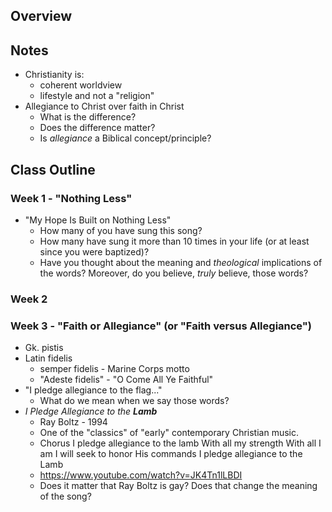 ## Overview

## Notes

- Christianity is:
  - coherent worldview
  - lifestyle and not a "religion"
- Allegiance to Christ over faith in Christ
  - What is the difference?
  - Does the difference matter?
  - Is _allegiance_ a Biblical concept/principle?

## Class Outline

### Week 1 - "Nothing Less"
- "My Hope Is Built on Nothing Less"
  - How many of you have sung this song?
  - How many have sung it more than 10 times in your life (or at least since you were baptized)?
  - Have you thought about the meaning and _theological_ implications of the words? Moreover, do you believe, _truly_ believe, those words?



### Week 2



### Week 3 - "Faith or Allegiance" (or "Faith versus Allegiance")
- Gk. pistis
- Latin fidelis
  - semper fidelis - Marine Corps motto
  - "Adeste fidelis" - "O Come All Ye Faithful"
- "I pledge allegiance to the flag..."
  - What do we mean when we say those words?
- _I Pledge Allegiance to the **Lamb**_
  - Ray Boltz - 1994
  - One of the "classics" of "early" contemporary Christian music.
  - Chorus
	I pledge allegiance to the lamb
	With all my strength
	With all I am
	I will seek to honor His commands
	I pledge allegiance to the Lamb
  - https://www.youtube.com/watch?v=JK4Tn1lLBDI
  - Does it matter that Ray Boltz is gay? Does that change the meaning of the song?
